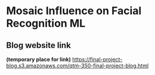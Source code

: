 # Mosaic Influence on Facial Recognition ML


## Blog website link 
**(temporary place for link)**
https://final-project-blog.s3.amazonaws.com/qtm-350-final-project-blog.html
